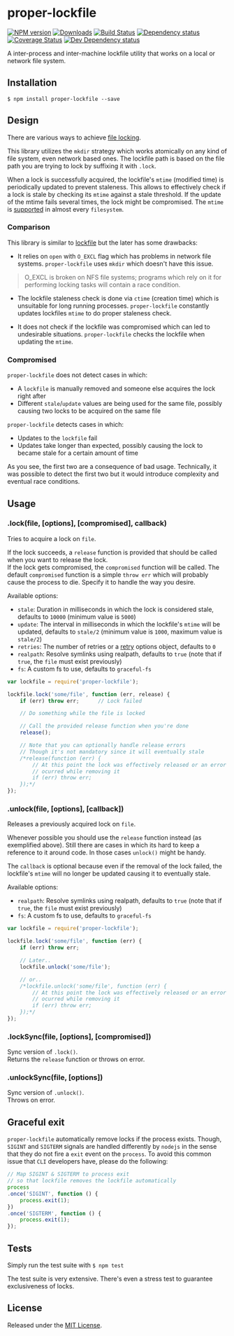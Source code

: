 # proper-lockfile

[![NPM version][npm-image]][npm-url] [![Downloads][downloads-image]][npm-url] [![Build Status][travis-image]][travis-url] [![Dependency status][david-dm-image]][david-dm-url] [![Coverage Status][coveralls-image]][coveralls-url] [![Dev Dependency status][david-dm-dev-image]][david-dm-dev-url]

[npm-url]:https://npmjs.org/package/proper-lockfile
[downloads-image]:http://img.shields.io/npm/dm/proper-lockfile.svg
[npm-image]:http://img.shields.io/npm/v/proper-lockfile.svg
[travis-url]:https://travis-ci.org/IndigoUnited/node-proper-lockfile
[travis-image]:http://img.shields.io/travis/IndigoUnited/node-proper-lockfile.svg
[coveralls-url]:https://coveralls.io/r/IndigoUnited/node-proper-lockfile
[coveralls-image]:https://img.shields.io/coveralls/IndigoUnited/node-proper-lockfile.svg
[david-dm-url]:https://david-dm.org/IndigoUnited/node-proper-lockfile
[david-dm-image]:https://img.shields.io/david/IndigoUnited/node-proper-lockfile.svg
[david-dm-dev-url]:https://david-dm.org/IndigoUnited/node-proper-lockfile#info=devDependencies
[david-dm-dev-image]:https://img.shields.io/david/dev/IndigoUnited/node-proper-lockfile.svg

A inter-process and inter-machine lockfile utility that works on a local or network file system.


## Installation

`$ npm install proper-lockfile --save`


## Design

There are various ways to achieve [file locking](http://en.wikipedia.org/wiki/File_locking).

This library utilizes the `mkdir` strategy which works atomically on any kind of file system, even network based ones.
The lockfile path is based on the file path you are trying to lock by suffixing it with `.lock`.

When a lock is successfully acquired, the lockfile's `mtime` (modified time) is periodically updated to prevent staleness. This allows to effectively check if a lock is stale by checking its `mtime` against a stale threshold. If the update of the mtime fails several times, the lock might be compromised. The `mtime` is [supported](http://en.wikipedia.org/wiki/Comparison_of_file_systems) in almost every `filesystem`.


### Comparison

This library is similar to [lockfile](https://github.com/isaacs/lockfile) but the later has some drawbacks:

- It relies on `open` with `O_EXCL` flag which has problems in network file systems. `proper-lockfile` uses `mkdir` which doesn't have this issue.

> O_EXCL is broken on NFS file systems; programs which rely on it for performing locking tasks will contain a race condition.

- The lockfile staleness check is done via `ctime` (creation time) which is unsuitable for long running processes. `proper-lockfile` constantly updates lockfiles `mtime` to do proper staleness check.

- It does not check if the lockfile was compromised which can led to undesirable situations. `proper-lockfile` checks the lockfile when updating the `mtime`.


### Compromised

`proper-lockfile` does not detect cases in which:

- A `lockfile` is manually removed and someone else acquires the lock right after
- Different `stale`/`update` values are being used for the same file, possibly causing two locks to be acquired on the same file

`proper-lockfile` detects cases in which:

- Updates to the `lockfile` fail
- Updates take longer than expected, possibly causing the lock to became stale for a certain amount of time


As you see, the first two are a consequence of bad usage. Technically, it was possible to detect the first two but it would introduce complexity and eventual race conditions.


## Usage

### .lock(file, [options], [compromised], callback)

Tries to acquire a lock on `file`.

If the lock succeeds, a `release` function is provided that should be called when you want to release the lock.   
If the lock gets compromised, the `compromised` function will be called. The default `compromised` function is a simple `throw err` which will probably cause the process to die. Specify it to handle the way you desire.

Available options:

- `stale`: Duration in milliseconds in which the lock is considered stale, defaults to `10000` (minimum value is `5000`)
- `update`: The interval in milliseconds in which the lockfile's `mtime` will be updated, defaults to `stale/2` (minimum value is `1000`, maximum value is `stale/2`)
- `retries`: The number of retries or a [retry](https://www.npmjs.org/package/retry) options object, defaults to `0`
- `realpath`: Resolve symlinks using realpath, defaults to `true` (note that if `true`, the `file` must exist previously)
- `fs`: A custom fs to use, defaults to `graceful-fs`


```js
var lockfile = require('proper-lockfile');

lockfile.lock('some/file', function (err, release) {
    if (err) throw err;      // Lock failed

    // Do something while the file is locked

    // Call the provided release function when you're done
    release();

    // Note that you can optionally handle release errors
    // Though it's not mandatory since it will eventually stale
    /*release(function (err) {
        // At this point the lock was effectively released or an error
        // ocurred while removing it
        if (err) throw err;
    });*/
});
```


### .unlock(file, [options], [callback])

Releases a previously acquired lock on `file`.

Whenever possible you should use the `release` function instead (as exemplified above). Still there are cases in which its hard to keep a reference to it around code. In those cases `unlock()` might be handy.

The `callback` is optional because even if the removal of the lock failed, the lockfile's `mtime` will no longer be updated causing it to eventually stale.


Available options:

- `realpath`: Resolve symlinks using realpath, defaults to `true` (note that if `true`, the `file` must exist previously)
- `fs`: A custom fs to use, defaults to `graceful-fs`


```js
var lockfile = require('proper-lockfile');

lockfile.lock('some/file', function (err) {
    if (err) throw err;

    // Later..
    lockfile.unlock('some/file');

    // or..
    /*lockfile.unlock('some/file', function (err) {
        // At this point the lock was effectively released or an error
        // ocurred while removing it
        if (err) throw err;
    });*/
});
```


### .lockSync(file, [options], [compromised])

Sync version of `.lock()`.   
Returns the `release` function or throws on error.


### .unlockSync(file, [options])

Sync version of `.unlock()`.   
Throws on error.


## Graceful exit

`proper-lockfile` automatically remove locks if the process exists. Though, `SIGINT` and `SIGTERM` signals
are handled differently by `nodejs` in the sense that they do not fire a `exit` event on the `process`.
To avoid this common issue that `CLI` developers have, please do the following:

```js
// Map SIGINT & SIGTERM to process exit
// so that lockfile removes the lockfile automatically
process
.once('SIGINT', function () {
    process.exit(1);
})
.once('SIGTERM', function () {
    process.exit(1);
});
```


## Tests

Simply run the test suite with `$ npm test`

The test suite is very extensive. There's even a stress test to guarantee exclusiveness of locks.


## License

Released under the [MIT License](http://www.opensource.org/licenses/mit-license.php).
